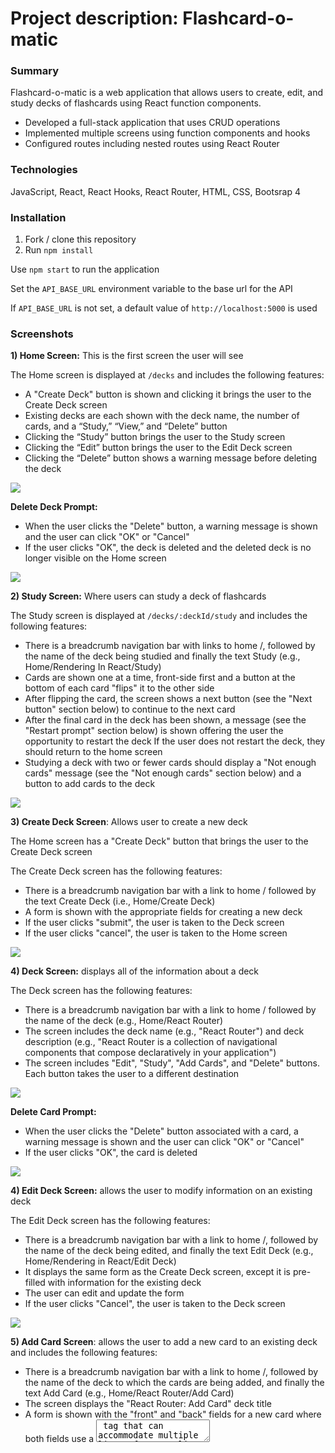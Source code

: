 # Project description: Flashcard-o-matic

### Summary

Flashcard-o-matic is a web application that allows users to create, edit, and study decks of flashcards using React function components.

- Developed a full-stack application that uses CRUD operations
- Implemented multiple screens using function components and hooks
- Configured routes including nested routes using React Router

### Technologies

JavaScript, React, React Hooks, React Router, HTML, CSS, Bootsrap 4

### Installation

1. Fork / clone this repository
1. Run `npm install`

Use `npm start` to run the application

Set the `API_BASE_URL` environment variable to the base url for the API

If `API_BASE_URL` is not set, a default value of `http://localhost:5000` is used

### Screenshots 

<strong>1) Home Screen:</strong> This is the first screen the user will see

The Home screen is displayed at ```/decks``` and includes the following features: 
- A "Create Deck" button is shown and clicking it brings the user to the Create Deck screen
- Existing decks are each shown with the deck name, the number of cards, and a “Study,” “View,” and “Delete” button
- Clicking the “Study” button brings the user to the Study screen
- Clicking the “Edit” button brings the user to the Edit Deck screen
- Clicking the “Delete” button shows a warning message before deleting the deck
<img src="https://github.com/AudreyMargolis/ProjectFlashCards/blob/master/8ad6e17b7d849280a619e4bb69c26baa-home.png" />

<strong>Delete Deck Prompt:</strong>

- When the user clicks the "Delete" button, a warning message is shown and the user can click "OK" or "Cancel" 
- If the user clicks "OK", the deck is deleted and the deleted deck is no longer visible on the Home screen
<img src="https://github.com/AudreyMargolis/ProjectFlashCards/blob/master/ae0a66039ae79eee10554cc7af2fcc20-lete-deck-prompt.png" />

<strong>2) Study Screen:</strong> Where users can study a deck of flashcards

The Study screen is displayed at ```/decks/:deckId/study``` and includes the following features:
- There is a breadcrumb navigation bar with links to home /, followed by the name of the deck being studied and finally the text Study (e.g., Home/Rendering In React/Study)
- Cards are shown one at a time, front-side first and a button at the bottom of each card "flips" it to the other side
- After flipping the card, the screen shows a next button (see the "Next button" section below) to continue to the next card
- After the final card in the deck has been shown, a message (see the "Restart prompt" section below) is shown offering the user the opportunity to restart the deck
If the user does not restart the deck, they should return to the home screen
- Studying a deck with two or fewer cards should display a "Not enough cards" message (see the "Not enough cards" section below) and a button to add cards to the deck
<img src="https://github.com/AudreyMargolis/ProjectFlashCards/blob/master/e5adaf57aef5e38f4dcd8e7efd0a5dc9-study-first-card.png" />

<strong>3) Create Deck Screen</strong>: Allows user to create a new deck

The Home screen has a "Create Deck" button that brings the user to the Create Deck screen 

The Create Deck screen has the following features:
- There is a breadcrumb navigation bar with a link to home / followed by the text Create Deck (i.e., Home/Create Deck)
- A form is shown with the appropriate fields for creating a new deck
- If the user clicks "submit", the user is taken to the Deck screen
- If the user clicks "cancel", the user is taken to the Home screen
<img src="https://github.com/AudreyMargolis/ProjectFlashCards/blob/master/c5806a5777aa468623767d8fa4fa8fe8-deck-create.png" />

<strong>4) Deck Screen:</strong> displays all of the information about a deck

The Deck screen has the following features:
- There is a breadcrumb navigation bar with a link to home / followed by the name of the deck (e.g., Home/React Router)
- The screen includes the deck name (e.g., "React Router") and deck description (e.g., "React Router is a collection of navigational components that compose declaratively in your application")
- The screen includes "Edit", "Study", "Add Cards", and "Delete" buttons. Each button takes the user to a different destination
<img src="https://github.com/AudreyMargolis/ProjectFlashCards/blob/master/f63b8bedaaf37cd8c3245febe6f0275f-deck.png" />

<strong>Delete Card Prompt:</strong>
- When the user clicks the "Delete" button associated with a card, a warning message is shown and the user can click "OK" or "Cancel"
- If the user clicks "OK", the card is deleted
<img src="https://github.com/AudreyMargolis/ProjectFlashCards/blob/master/987a95a7cc4470316b38425b8cdb7c84-lete-card-prompt.png" />

<strong>4) Edit Deck Screen:</strong> allows the user to modify information on an existing deck

The Edit Deck screen has the following features:
- There is a breadcrumb navigation bar with a link to home /, followed by the name of the deck being edited, and finally the text Edit Deck (e.g., Home/Rendering in React/Edit Deck)
- It displays the same form as the Create Deck screen, except it is pre-filled with information for the existing deck
- The user can edit and update the form
- If the user clicks "Cancel", the user is taken to the Deck screen
<img src="https://github.com/AudreyMargolis/ProjectFlashCards/blob/master/6c34e4b94ba7e983719eda4aa6f60592-deck-edit.png" />

<strong>5) Add Card Screen</strong>: allows the user to add a new card to an existing deck and includes the following features:
- There is a breadcrumb navigation bar with a link to home /, followed by the name of the deck to which the cards are being added, and finally the text Add Card (e.g., Home/React Router/Add Card)
- The screen displays the "React Router: Add Card" deck title
- A form is shown with the "front" and "back" fields for a new card where both fields use a <textarea> tag that can accommodate multiple lines of text.
- If the user clicks "Save", a new card is created and associated with the relevant deck. Then the form is cleared and the process for adding a card is restarted
- If the user clicks "Done", the user is taken to the Deck screen
 <img src="https://github.com/AudreyMargolis/ProjectFlashCards/blob/master/fcc7dde129ed17b6ee199313e1dbc542-card-add.png" />
  
<strong>6) Edit Card Screen:</strong> allows the user to modify information on an existing card and has the following features:
- There is a breadcrumb navigation bar with a link to home /, followed by the name of the deck of which the edited card is a member, and finally the text Edit Card :cardId (e.g., Home/Deck React Router/Edit Card 4)
- It displays the same form as the Add Card screen, except it is pre-filled with information for the existing card. It can be edited and updated
- If the user clicks on either "Save" or "Cancel", the user is taken to the Deck screen
<img src="https://github.com/AudreyMargolis/ProjectFlashCards/blob/master/cd6a1f07574bf8544b0a30d45020a274-card-edit.png" />
  
### Future Plans: 

Refactor code, deploy
